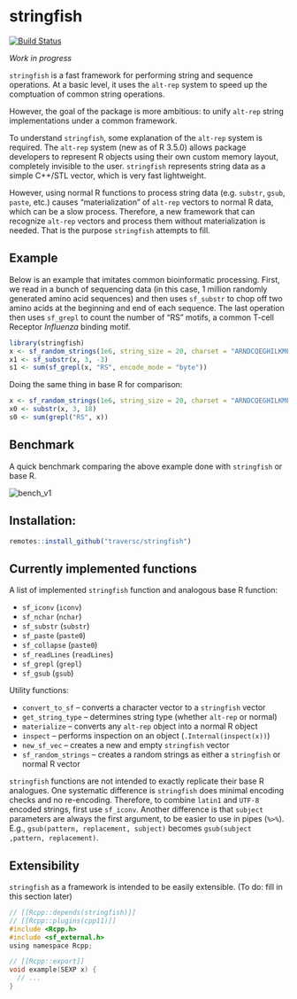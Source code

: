 stringfish
================

<!-- <img src="hex.png" width = "130" height = "150" align="right" style="border:0px;padding:15px"> -->

[![Build
Status](https://travis-ci.org/traversc/qs.svg)](https://travis-ci.org/traversc/stringfish)

*Work in progress*

`stringfish` is a fast framework for performing string and sequence
operations. At a basic level, it uses the `alt-rep` system to speed up
the comptuation of common string operations.

However, the goal of the package is more ambitious: to unify `alt-rep`
string implementations under a common framework.

To understand `stringfish`, some explanation of the `alt-rep` system is
required. The `alt-rep` system (new as of R 3.5.0) allows package
developers to represent R objects using their own custom memory layout,
completely invisible to the user. `stringfish` represents string data as
a simple C++/STL vector, which is very fast lightweight.

However, using normal R functions to process string data (e.g. `substr`,
`gsub`, `paste`, etc.) causes “materialization” of `alt-rep` vectors to
normal R data, which can be a slow process. Therefore, a new framework
that can recognize `alt-rep` vectors and process them without
materialization is needed. That is the purpose `stringfish` attempts to
fill.

## Example

Below is an example that imitates common bioinformatic processing.
First, we read in a bunch of sequencing data (in this case, 1 million
randomly generated amino acid sequences) and then uses `sf_substr` to
chop off two amino acids at the beginning and end of each sequence. The
last operation then uses `sf_grepl` to count the number of “RS” motifs,
a common T-cell Receptor *Influenza* binding motif.

``` r
library(stringfish)
x <- sf_random_strings(1e6, string_size = 20, charset = "ARNDCQEGHILKMFPSTWYV")
x1 <- sf_substr(x, 3, -3)
s1 <- sum(sf_grepl(x, "RS", encode_mode = "byte"))
```

Doing the same thing in base R for
comparison:

``` r
x <- sf_random_strings(1e6, string_size = 20, charset = "ARNDCQEGHILKMFPSTWYV", mode = "normal")
x0 <- substr(x, 3, 18)
s0 <- sum(grepl("RS", x))
```

## Benchmark

A quick benchmark comparing the above example done with `stringfish` or
base R.

![](vignettes/bench_v1.png "bench_v1")

## Installation:

``` r
remotes::install_github("traversc/stringfish")
```

## Currently implemented functions

A list of implemented `stringfish` function and analogous base R
function:

  - `sf_iconv` (`iconv`)
  - `sf_nchar` (`nchar`)
  - `sf_substr` (`substr`)
  - `sf_paste` (`paste0`)
  - `sf_collapse` (`paste0`)
  - `sf_readLines` (`readLines`)
  - `sf_grepl` (`grepl`)
  - `sf_gsub` (`gsub`)

Utility functions:

  - `convert_to_sf` – converts a character vector to a `stringfish`
    vector
  - `get_string_type` – determines string type (whether `alt-rep` or
    normal)
  - `materialize` – converts any `alt-rep` object into a normal R object
  - `inspect` – performs inspection on an object
    (`.Internal(inspect(x))`)
  - `new_sf_vec` – creates a new and empty `stringfish` vector
  - `sf_random_strings` – creates a random strings as either a
    `stringfish` or normal R vector

`stringfish` functions are not intended to exactly replicate their base
R analogues. One systematic difference is `stringfish` does minimal
encoding checks and no re-encoding. Therefore, to combine `latin1` and
`UTF-8` encoded strings, first use `sf_iconv`. Another difference is
that `subject` parameters are always the first argument, to be easier to
use in pipes (`%>%`). E.g., `gsub(pattern, replacement, subject)`
becomes `gsub(subject ,pattern, replacement)`.

## Extensibility

`stringfish` as a framework is intended to be easily extensible. (To do:
fill in this section later)

``` c
// [[Rcpp::depends(stringfish)]]
// [[Rcpp::plugins(cpp11)]]
#include <Rcpp.h>
#include <sf_external.h>
using namespace Rcpp;

// [[Rcpp::export]]
void example(SEXP x) {
  // ...
}
```
